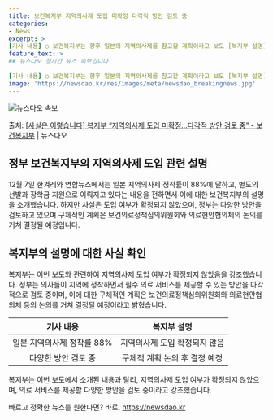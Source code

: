 ```yaml
---
title: 보건복지부 지역의사제 도입 미확정 다각적 방안 검토 중
categories:
- News
excerpt: >
[기사 내용] ○ 보건복지부는 향후 일본의 지역의사제를 참고할 계획이라고 보도 [복지부 설명] □ 기사에서 …
feature_text: >
## 뉴스다오 실시간 뉴스 속보입니다.

[기사 내용] ○ 보건복지부는 향후 일본의 지역의사제를 참고할 계획이라고 보도 [복지부 설명] □ 기사에서 …
image: 'https://newsdao.kr/res/images/meta/newsdao_breakingnews.jpg'
---
```


![뉴스다오 속보](https://newsdao.kr/res/images/meta/newsdao_breakingnews.jpg)

<p>출처: <a href="https://newsdao.kr/2771" rel="dofollow">[사실은 이렇습니다] 복지부 “지역의사제 도입 미확정…다각적 방안 검토 중” - 보건복지부</a> | 뉴스다오</p>

<h2 data-ke-size="size26">정부 보건복지부의 지역의사제 도입 관련 설명</h2>
<p data-ke-size="size16">12월 7일 한겨레와 연합뉴스에서는 일본 지역의사제 정착률이 88%에 달하고, 별도의 선발과 장학금 지원으로 이뤄지고 있다는 내용을 전하면서 이에 대한 보건복지부의 설명을 소개했습니다. 하지만 사실은 도입 여부가 확정되지 않았으며, 정부는 다양한 방안을 검토하고 있으며 구체적인 계획은 보건의료정책심의위원회와 의료현안협의체의 논의를 거쳐 결정될 예정입니다.</p>

<h2 data-ke-size="size26">복지부의 설명에 대한 사실 확인</h2>
<p data-ke-size="size16">복지부는 이번 보도와 관련하여 지역의사제 도입 여부가 확정되지 않았음을 강조했습니다. 정부는 의사들이 지역에 정착하면서 필수 의료 서비스를 제공할 수 있는 방안을 다각적으로 검토 중이며, 이에 대한 구체적인 계획은 보건의료정책심의위원회와 의료현안협의체 등의 논의를 거쳐 결정될 예정이라고 밝혔습니다.</p>

<table>
<thead>
<tr>
<th>기사 내용</th>
<th>복지부 설명</th>
</tr>
</thead>
<tbody>
<tr>
<td style="text-align: center; height: 17px;">일본 지역의사제 정착률 88%</td>
<td style="text-align: center; height: 17px;">지역의사제 도입 확정되지 않음</td>
</tr>
<tr>
<td style="text-align: center; height: 17px;">다양한 방안 검토 중</td>
<td style="text-align: center; height: 17px;">구체적 계획 논의 후 결정 예정</td>
</tr>
</tbody>
</table>

<p data-ke-size="size16">복지부는 이번 보도에서 소개된 내용과 달리, 지역의사제 도입 여부가 확정되지 않았으며, 의료 서비스를 제공할 다양한 방안을 검토 중이라고 강조했습니다.</p> 

빠르고 정확한 뉴스를 원한다면? 바로, <a href="https://newsdao.kr" rel="dofollow">https://newsdao.kr</a>


    
